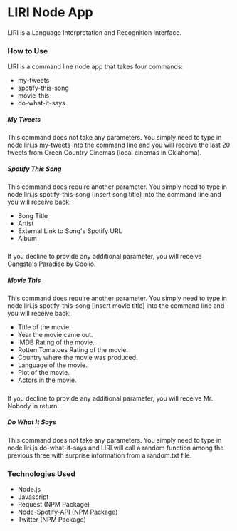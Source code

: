 # LIRI Node App 

####
LIRI is a Language Interpretation and Recognition Interface.  

### How to Use 
LIRI is a command line node app that takes four commands: 

* my-tweets
* spotify-this-song 
* movie-this
* do-what-it-says

##### My Tweets 
This command does not take any parameters.  You simply need to type in node liri.js my-tweets into the command line and you will receive the last 20 tweets from Green Country Cinemas (local cinemas in Oklahoma). 

##### Spotify This Song 
This command does require another parameter.  You simply need to type in node liri.js spotify-this-song [insert song title] into the command line and you will receive back:

* Song Title
* Artist
* External Link to Song's Spotify URL
* Album
#####
If you decline to provide any additional parameter, you will receive Gangsta's Paradise by Coolio. 

##### Movie This 
This command does require another parameter.  You simply need to type in node liri.js spotify-this-song [insert movie title] into the command line and you will receive back: 
* Title of the movie.
* Year the movie came out.
* IMDB Rating of the movie.
* Rotten Tomatoes Rating of the movie.
* Country where the movie was produced.
* Language of the movie.
* Plot of the movie.
* Actors in the movie.
#####
If you decline to provide any additional parameter, you will receive Mr. Nobody in return. 

##### Do What It Says
This command does not take any parameters.  You simply need to type in node liri.js do-what-it-says and LIRI will call a random function among the previous three with surprise information from a random.txt file.

### Technologies Used
* Node.js
* Javascript
* Request (NPM Package)
* Node-Spotify-API (NPM Package)
* Twitter (NPM Package)